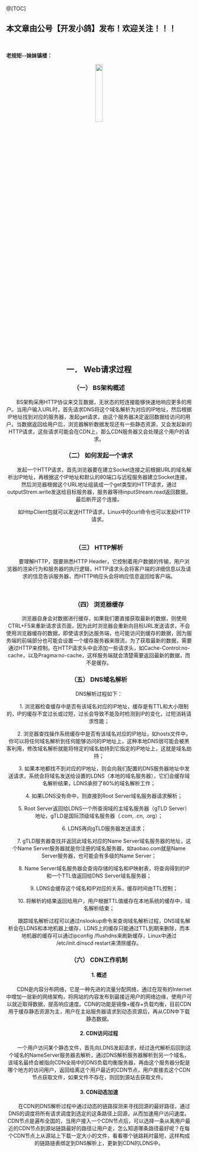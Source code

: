 ﻿@[TOC]
## 本文章由公号【开发小鸽】发布！欢迎关注！！！
<br>

**老规矩--妹妹镇楼：**
<center>
<img src="https://img-blog.csdnimg.cn/20200721223424816.JPG"   width="20%">

## 一．	Web请求过程

### （一）	BS架构概述

 &nbsp;  &nbsp;  &nbsp;  &nbsp;BS架构采用HTTP协议来交互数据，无状态的短连接能够快速地响应更多的用户。当用户输入URL时，首先请求DNS将这个域名解析为对应的IP地址，然后根据IP地址找到对应的服务器，发起get请求，由这个服务器决定返回数据给访问的用户。当数据返回给用户后，浏览器解析数据发现还有一些静态资源，又会发起新的HTTP请求，这些请求可能会在CDN上，那么CDN服务器又会处理这个用户的请求。
<br>


### （二）	如何发起一个请求

 &nbsp;  &nbsp;  &nbsp;  &nbsp;发起一个HTTP请求，首先浏览器要在建立Socket连接之前根据URL的域名解析出IP地址，再根据这个IP地址和默认的80端口与远程服务器建立Socket连接，然后浏览器根据这个URL地址组装成一个get类型的HTTP请求，通过outputStrem.write发送给目标服务器，服务器等待inputStream.read返回数据，最后断开这个连接。

 &nbsp;  &nbsp;  &nbsp;  &nbsp;如HttpClient包就可以发送HTTP请求，Linux中的curl命令也可以发起HTTP请求。

<br>

### （三）	HTTP解析

 &nbsp;  &nbsp;  &nbsp;  &nbsp;要理解HTTP，既要熟悉HTTP Header，它控制着用户数据的传输，用户浏览器的渲染行为和服务器的执行逻辑，HTTP请求头会将客户端的详细信息以及请求的信息告诉服务器，而HTTP响应头会将响应信息返回给客户端。

<br>

### （四）	浏览器缓存

 &nbsp;  &nbsp;  &nbsp;  &nbsp;浏览器自身会对数据进行缓存，如果我们要直接获取最新的数据，则使用CTRL+F5来重新请求该页面，因为此时浏览器会重新向目标URL发送请求，不会使用浏览器缓存的数据，即使请求到达服务端，也可能访问到缓存的数据，因为服务端的前端部分也可能会设置一个缓存服务器来限流，为了获取最新的数据，需要通过HTTP来控制。在HTTP请求头中会添加一些请求头，如Cache-Control:no-cache，以及Pragma:no-cache，这样服务端就会清楚需要返回最新的数据，而不是缓存。
<br>


### （五）	DNS域名解析

DNS解析过程如下：

 &nbsp;  &nbsp;  &nbsp;  &nbsp;1.	浏览器检查缓存中是否有该域名对应的IP地址，缓存是有TTL和大小限制的，IP的缓存不宜过长或过短，过长会导致不能及时检测到IP的变化，过短消耗请求性能；
 
 &nbsp;  &nbsp;  &nbsp;  &nbsp;2.	浏览器查找操作系统缓存中是否有该域名对应的IP地址，如hosts文件中，你可以将任何域名解析到任何能够访问的IP地址上，这种本地DNS很可能会被黑客利用，修改域名解析就能将特定的域名劫持到它指定的IP地址上，这就是域名劫持；
 
 &nbsp;  &nbsp;  &nbsp;  &nbsp;3.	如果本地都找不到对应的IP地址，则会向我们配置的DNS服务器地址中发送请求，系统会将域名发送给设置的LDNS（本地的域名服务器），它们会缓存域名解析结果，LDNS承担了80%的域名解析工作；
 
 &nbsp;  &nbsp;  &nbsp;  &nbsp;4.	如果LDNS没有命中，则直接到Root Server域名服务器请求解析；
 
 &nbsp;  &nbsp;  &nbsp;  &nbsp;5.	Root Server返回给LDNS一个所查询域的主域名服务器（gTLD Server）地址，gTLD是国际顶级域名服务器（.com, .cn, .org）；
 
 &nbsp;  &nbsp;  &nbsp;  &nbsp;6.	LDNS再向gTLD服务器发送请求；
 
 &nbsp;  &nbsp;  &nbsp;  &nbsp;7.	gTLD服务器查找并返回此域名对应的Name Server域名服务器的地址，这个Name Server服务器就是你注册的域名服务器，如taobao.com就是Name Server服务器，也可能会有多级的Name Server；
 
 &nbsp;  &nbsp;  &nbsp;  &nbsp;8.	Name Server域名服务器会查询存储的域名和IP映射表，将查询得到的IP和一个TTL值返回给DNS Server域名服务器；
 
 &nbsp;  &nbsp;  &nbsp;  &nbsp;9.	LDNS会缓存这个域名和IP对应的关系，缓存时间由TTL控制；
 
 &nbsp;  &nbsp;  &nbsp;  &nbsp;10.	将解析的结果返回给用户，用户根据TTL值缓存在本地系统的缓存中，域名解析结束；

 &nbsp;  &nbsp;  &nbsp;  &nbsp;跟踪域名解析过程可以通过nslookup命令来查询域名解析过程，DNS域名解析会在LDNS和本地机器上缓存，LDNS上的缓存只能通过TTL到期来删除，而本地机器的缓存可以通过ipconfig /flushdns来刷新缓存，Linux中通过 /etc/init.d/nscd restart来清除缓存。
<br>


### （六）	CDN工作机制

#### 1.	概述
 &nbsp;  &nbsp;  &nbsp;  &nbsp;CDN是内容分布网络，它是一种先进的流量分配网络，通过在现有的Internet中增加一层新的网络架构，将网站的内容发布到最接近用户的网络边缘，使用户可以就近取得数据，提高响应速度。CDN的功能是镜像+缓存+负载均衡，目前CDN用于缓存静态资源为主，用户在主站服务器请求到动态资源后，再从CDN中下载静态数据。
<br>


#### 2.	CDN访问过程
 &nbsp;  &nbsp;  &nbsp;  &nbsp;一个用户访问某个静态文件，首先向LDNS发起请求，经过迭代解析后回到这个域名的NameServer服务器去解析，通过DNS解析服务器解析到另一个域名，该域名最终会被指向CDN全局中的DNS负载均衡服务器，再由这个服务器分配是哪个地方的访问用户，返回给离这个用户最近的CDN节点，用户直接去这个CDN节点获取文件，如果文件不存在，则回到源站去获取文件。
<br>


#### 3.	CDN动态加速

 &nbsp;  &nbsp;  &nbsp;  &nbsp;在CDN的DNS解析过程中通过动态的链路探测来寻找回源的最好路径，通过DNS的调度将所有请求调度到选定的这条路径上回源，从而加速用户访问速度。CDN节点是遍布全国的，当用户接入一个CDN节点后，可以选择一条从离用户最近的CDN节点到源站链路最好的路径让用户走，怎么知道哪条路径最好呢？在每个CDN节点上从源站上下载一定大小的文件，看看哪个链路耗时最短，这样构成的链路链表绑定到DNS解析上，更新到CDN的LDNS中。

